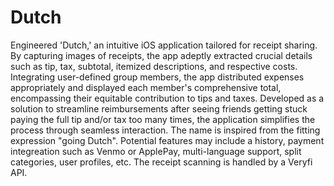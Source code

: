 # Dutch
Engineered 'Dutch,' an intuitive iOS application tailored for receipt sharing. By capturing images of receipts, the app adeptly extracted crucial details such as tip, tax, subtotal, itemized descriptions, and respective costs. Integrating user-defined group members, the app distributed expenses appropriately and displayed each member's comprehensive total, encompassing their equitable contribution to tips and taxes. Developed as a solution to streamline reimbursements after seeing friends getting stuck paying the full tip and/or tax too many times, the application simplifies the process through seamless interaction. The name is inspired from the fitting expression "going Dutch". Potential features may include a history, payment integreation such as Venmo or ApplePay, multi-language support, split categories, user profiles, etc. The receipt scanning is handled by a Veryfi API.
